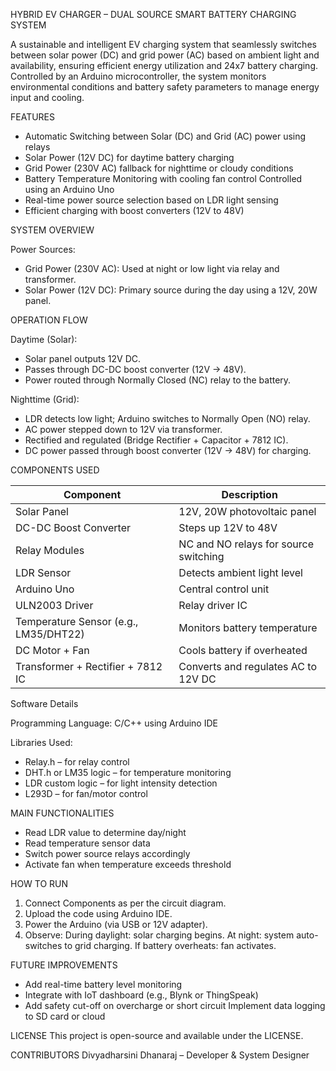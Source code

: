 HYBRID EV CHARGER – DUAL SOURCE SMART BATTERY CHARGING SYSTEM

A sustainable and intelligent EV charging system that seamlessly switches between solar power (DC) and grid power (AC) based on ambient light and availability, 
ensuring efficient energy utilization and 24x7 battery charging. Controlled by an Arduino microcontroller, the system monitors environmental conditions and battery
safety parameters to manage energy input and cooling.

FEATURES

 * Automatic Switching between Solar (DC) and Grid (AC) power using relays
 * Solar Power (12V DC) for daytime battery charging
 * Grid Power (230V AC) fallback for nighttime or cloudy conditions
 * Battery Temperature Monitoring with cooling fan control Controlled using an Arduino Uno
 * Real-time power source selection based on LDR light sensing
 * Efficient charging with boost converters (12V to 48V)

SYSTEM OVERVIEW

Power Sources:
* Grid Power (230V AC): Used at night or low light via relay and transformer.
* Solar Power (12V DC): Primary source during the day using a 12V, 20W panel.

OPERATION FLOW

 Daytime (Solar):
* Solar panel outputs 12V DC.
* Passes through DC-DC boost converter (12V → 48V).
* Power routed through Normally Closed (NC) relay to the battery.

Nighttime (Grid):
* LDR detects low light; Arduino switches to Normally Open (NO) relay.
* AC power stepped down to 12V via transformer.
* Rectified and regulated (Bridge Rectifier + Capacitor + 7812 IC).
* DC power passed through boost converter (12V → 48V) for charging.

COMPONENTS USED

| Component | Description |
|----------|-------------|
| Solar Panel | 12V, 20W photovoltaic panel |
| DC-DC Boost Converter | Steps up 12V to 48V |
| Relay Modules | NC and NO relays for source switching |
| LDR Sensor | Detects ambient light level |
| Arduino Uno | Central control unit |
| ULN2003 Driver | Relay driver IC |
| Temperature Sensor (e.g., LM35/DHT22) | Monitors battery temperature |
| DC Motor + Fan | Cools battery if overheated |
| Transformer + Rectifier + 7812 IC | Converts and regulates AC to 12V DC |




Software Details

Programming Language:
C/C++ using Arduino IDE

Libraries Used:
* Relay.h – for relay control
* DHT.h or LM35 logic – for temperature monitoring
* LDR custom logic – for light intensity detection
* L293D – for fan/motor control

MAIN FUNCTIONALITIES
* Read LDR value to determine day/night
* Read temperature sensor data
* Switch power source relays accordingly
* Activate fan when temperature exceeds threshold

HOW TO RUN
1. Connect Components as per the circuit diagram.
2. Upload the code using Arduino IDE.
3. Power the Arduino (via USB or 12V adapter).
4. Observe:
During daylight: solar charging begins.
At night: system auto-switches to grid charging.
If battery overheats: fan activates.

FUTURE IMPROVEMENTS
* Add real-time battery level monitoring
* Integrate with IoT dashboard (e.g., Blynk or ThingSpeak)
* Add safety cut-off on overcharge or short circuit
Implement data logging to SD card or cloud


LICENSE
This project is open-source and available under the LICENSE.

CONTRIBUTORS
Divyadharsini Dhanaraj – Developer & System Designer
